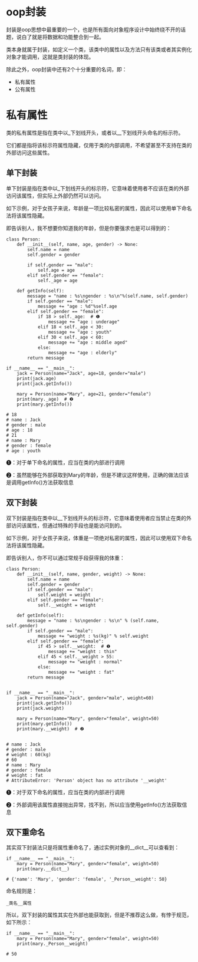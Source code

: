 # oop封装

封装是oop思想中最重要的一个，也是所有面向对象程序设计中始终绕不开的话题，说白了就是将数据和功能整合到一起。

类本身就属于封装，如定义一个类，该类中的属性以及方法只有该类或者其实例化对象才能调用，这就是类封装的体现。

除此之外，oop封装中还有2个十分重要的名词，即：

- 私有属性
- 公有属性



# 私有属性

类的私有属性是指在类中以\_下划线开头，或者以\__下划线开头命名的标示符。

它们都是指将该标示符属性隐藏，仅用于类的内部调用，不希望甚至不支持在类的外部访问这些属性。



## 单下封装

单下封装是指在类中以\_下划线开头的标示符，它意味着使用者不应该在类的外部访问该属性，但实际上外部仍然可以访问。

如下示例，对于女孩子来说，年龄是一项比较私密的属性，因此可以使用单下命名法将该属性隐藏。

即告诉别人，我不想要你知道我的年龄，但是你要强求也是可以得到的：

```
class Person:
    def __init__(self, name, age, gender) -> None:
        self.name = name
        self.gender = gender

        if self.gender == "male":
            self.age = age
        elif self.gender == "female":
            self._age = age
    
    def getInfo(self):
        message = "name : %s\ngender : %s\n"%(self.name, self.gender)
        if self.gender == "male":
            message += "age : %d"%self.age
        elif self.gender == "female":
            if 18 > self._age:  # ❶
                message += "age : underage"
            elif 18 < self._age < 30:
                message += "age : youth"
            elif 30 < self._age < 60:
                message += "age : middle aged"
            else:
                message += "age : elderly"
        return message

if __name__ == "__main__":
    jack = Person(name="Jack", age=18, gender="male")
    print(jack.age)
    print(jack.getInfo())

    mary = Person(name="Mary", age=21, gender="female")
    print(mary._age)  # ❷
    print(mary.getInfo())

# 18
# name : Jack
# gender : male
# age : 18
# 21
# name : Mary
# gender : female
# age : youth
```

❶：对于单下命名的属性，应当在类的内部进行调用

❷：虽然能够在外部获取到Mary的年龄，但是不建议这样使用，正确的做法应该是调用getInfo()方法获取信息



## 双下封装

双下封装是指在类中以\__下划线开头的标示符，它意味着使用者应当禁止在类的外部访问该属性，但通过特殊的手段也是能访问到的。

如下示例，对于女孩子来说，体重是一项绝对私密的属性，因此可以使用双下命名法将该属性隐藏。

即告诉别人，你不可以通过常规手段获得我的体重：

```
class Person:
    def __init__(self, name, gender, weight) -> None:
        self.name = name
        self.gender = gender
        if self.gender == "male":
            self.weight = weight
        elif self.gender == "female":
            self.__weight = weight

    def getInfo(self):
        message = "name : %s\ngender : %s\n" % (self.name, self.gender)
        if self.gender == "male":
            message += "weight : %s(kg)" % self.weight
        elif self.gender == "female":
            if 45 > self.__weight:  # ❶
                message += "weight : thin"
            elif 45 < self.__weight > 55:
                message += "weight : normal"
            else:
                message += "weight : fat"
        return message


if __name__ == "__main__":
    jack = Person(name="Jack", gender="male", weight=60)
    print(jack.getInfo())
    print(jack.weight)

    mary = Person(name="Mary", gender="female", weight=50)
    print(mary.getInfo())
    print(mary.__weight)  # ❷


# name : Jack
# gender : male
# weight : 60(kg)
# 60
# name : Mary
# gender : female
# weight : fat
# AttributeError: 'Person' object has no attribute '__weight'
```

❶：对于双下命名的属性，应当在类的内部进行调用

❷：外部调用该属性直接抛出异常，找不到，所以应当使用getInfo()方法获取信息



## 双下重命名

其实双下封装法只是将属性重命名了，通过实例对象的\_\_dict\_\_可以查看到：

```
if __name__ == "__main__":
    mary = Person(name="Mary", gender="female", weight=50)
    print(mary.__dict__)
    
# {'name': 'Mary', 'gender': 'female', '_Person__weight': 50}
```

命名规则是：

```
_类名__属性
```

所以，双下封装的属性其实在外部也能获取到，但是不推荐这么做，有悖于规范，如下所示：

```
if __name__ == "__main__":
    mary = Person(name="Mary", gender="female", weight=50)
    print(mary._Person__weight)
    
# 50
```

